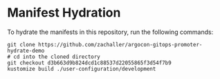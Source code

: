 # Manifest Hydration

To hydrate the manifests in this repository, run the following commands:

```shell
git clone https://github.com/zachaller/argocon-gitops-promoter-hydrate-demo
# cd into the cloned directory
git checkout d3b663d9b824dcd1c88537d22055865f3d54f7b9
kustomize build ./user-configuration/development
```
